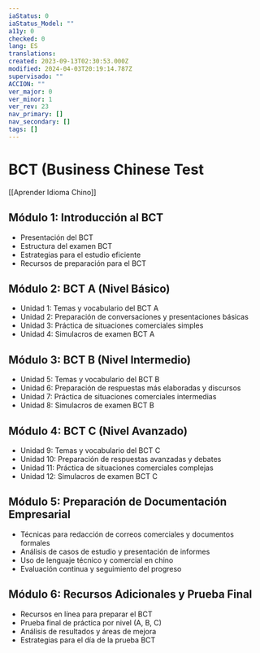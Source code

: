 ```yaml
---
iaStatus: 0
iaStatus_Model: ""
a11y: 0
checked: 0
lang: ES
translations: 
created: 2023-09-13T02:30:53.000Z
modified: 2024-04-03T20:19:14.787Z
supervisado: ""
ACCION: ""
ver_major: 0
ver_minor: 1
ver_rev: 23
nav_primary: []
nav_secondary: []
tags: []
---
```

# BCT (Business Chinese Test

[[Aprender Idioma Chino]]

## Módulo 1: Introducción al BCT

- Presentación del BCT
- Estructura del examen BCT
- Estrategias para el estudio eficiente
- Recursos de preparación para el BCT

## Módulo 2: BCT A (Nivel Básico)

- Unidad 1: Temas y vocabulario del BCT A
- Unidad 2: Preparación de conversaciones y presentaciones básicas
- Unidad 3: Práctica de situaciones comerciales simples
- Unidad 4: Simulacros de examen BCT A

## Módulo 3: BCT B (Nivel Intermedio)

- Unidad 5: Temas y vocabulario del BCT B
- Unidad 6: Preparación de respuestas más elaboradas y discursos
- Unidad 7: Práctica de situaciones comerciales intermedias
- Unidad 8: Simulacros de examen BCT B

## Módulo 4: BCT C (Nivel Avanzado)

- Unidad 9: Temas y vocabulario del BCT C
- Unidad 10: Preparación de respuestas avanzadas y debates
- Unidad 11: Práctica de situaciones comerciales complejas
- Unidad 12: Simulacros de examen BCT C

## Módulo 5: Preparación de Documentación Empresarial

- Técnicas para redacción de correos comerciales y documentos formales
- Análisis de casos de estudio y presentación de informes
- Uso de lenguaje técnico y comercial en chino
- Evaluación continua y seguimiento del progreso

## Módulo 6: Recursos Adicionales y Prueba Final

- Recursos en línea para preparar el BCT
- Prueba final de práctica por nivel (A, B, C)
- Análisis de resultados y áreas de mejora
- Estrategias para el día de la prueba BCT


